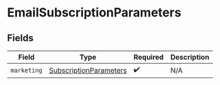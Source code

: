 # EmailSubscriptionParameters


## Fields

| Field                                                                       | Type                                                                        | Required                                                                    | Description                                                                 |
| --------------------------------------------------------------------------- | --------------------------------------------------------------------------- | --------------------------------------------------------------------------- | --------------------------------------------------------------------------- |
| `marketing`                                                                 | [SubscriptionParameters](../../models/components/SubscriptionParameters.md) | :heavy_check_mark:                                                          | N/A                                                                         |